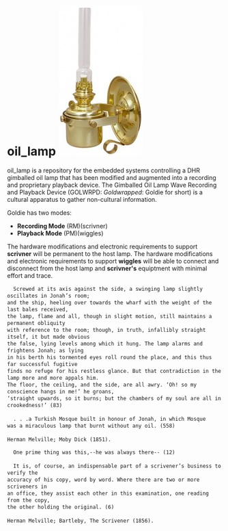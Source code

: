 # oil_lamp ![banner](https://raw.githubusercontent.com/tygamvrelis/oil_lamp/master/docs/DHR%20Gimballed%20Berth%20Lamp%20Product%20Image.jpg?token=AMDHDXBQ6OV35PYJENQGUWS45FFLO)

oil_lamp is a repository for the embedded systems controlling a DHR gimballed oil lamp that has been modified and augmented into a
recording and proprietary playback device. The Gimballed Oil Lamp Wave Recording and Playback Device (GOLWRPD: *Goldwrapped*: Goldie for short) is a cultural apparatus to gather non-cultural information.

Goldie has two modes: 
* **Recording Mode** (RM)(scrivner)
* **Playback Mode** (PM)(wiggles)

The hardware modifications and electronic requirements to support **scrivner** will be permanent to the host lamp. 
The hardware modifications and electronic requirements to support **wiggles** will be able to connect and disconnect from the host lamp and **scrivner's** equiptment with minimal effort and trace.

```
  Screwed at its axis against the side, a swinging lamp slightly oscillates in Jonah’s room;
and the ship, heeling over towards the wharf with the weight of the last bales received, 
the lamp, flame and all, though in slight motion, still maintains a permanent obliquity 
with reference to the room; though, in truth, infallibly straight itself, it but made obvious
the false, lying levels among which it hung. The lamp alarms and frightens Jonah; as lying
in his berth his tormented eyes roll round the place, and this thus far successful fugitive
finds no refuge for his restless glance. But that contradiction in the lamp more and more appals him. 
The floor, the ceiling, and the side, are all awry. ‘Oh! so my conscience hangs in me!’ he groans,
‘straight upwards, so it burns; but the chambers of my soul are all in crookedness!’ (83)

  . . .a Turkish Mosque built in honour of Jonah, in which Mosque 
was a miraculous lamp that burnt without any oil. (558)

Herman Melville; Moby Dick (1851).
```
```
  One prime thing was this,--he was always there-- (12)

  It is, of course, an indispensable part of a scrivener’s business to verify the
accuracy of his copy, word by word. Where there are two or more scriveners in
an office, they assist each other in this examination, one reading from the copy,
the other holding the original. (6)

Herman Melville; Bartleby, The Scrivener (1856).
```

